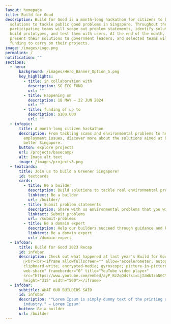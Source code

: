 ```yaml
---
layout: homepage
title: Build for Good
description: Build for Good is a month-long hackathon for citizens to build
  solutions to tackle public good problems in Singapore. Throughout the month,
  participating teams will scope out problem statements, identify solutions,
  build prototypes, and test them with users. At the end of the month, they will
  present their solutions to government leaders, and selected teams will receive
  funding to carry on their projects.
image: /images/Logo.png
permalink: /
notification: ""
sections:
  - hero:
      background: /images/Hero_Banner_Option_5.png
      key_highlights:
        - title: in collaboration with
          description: SG ECO FUND
          url: ""
        - title: Happening on
          description: 18 MAY — 22 JUN 2024
          url: ""
        - title: funding of up to
          description: $100,000
          url: ""
  - infopic:
      title: A month-long citizen hackathon
      description: From tackling scams and environmental problems to healthcare and
        employment issues, discover more about the solutions aimed at building a
        better Singapore.
      button: explore projects
      url: /projects/basecamp/
      alt: Image alt text
      image: /images/projects3.png
  - textcards:
      title: Join us to build a Greener Singapore!
      id: textcards
      cards:
        - title: Be a builder
          description: Build solutions to tackle real environmental problems
          linktext: Be a builder
          url: /builder/
        - title: Submit problem statements
          description: Share with us environmental problems that you wish we could tackle
          linktext: Submit problems
          url: /submit-problems
        - title: Be a domain expert
          description: Help our builders succeed through guidance and knowledge sharing
          linktext: Be a domain expert
          url: /domain-expert
  - infobar:
      title: Build for Good 2023 Recap
      id: infobar
      description: Check out what happened at last year's Build for Good
        🎊<br><br><iframe allowfullscreen="" allow="accelerometer; autoplay;
        clipboard-write; encrypted-media; gyroscope; picture-in-picture;
        web-share" frameborder="0" title="YouTube video player"
        src="https://www.youtube.com/embed/ayP_BzZqQds?si=LjIaWkIzaNGCY5Nl"
        height="315" width="560"></iframe>
  - infobar:
      subtitle: WHAT OUR BUILDERS SAID
      id: infobar
      description: '"Lorem Ipsum is simply dummy text of the printing and typesetting
        industry." — Lorem Ipsum'
      button: Be a builder
      url: /builder
---
```

